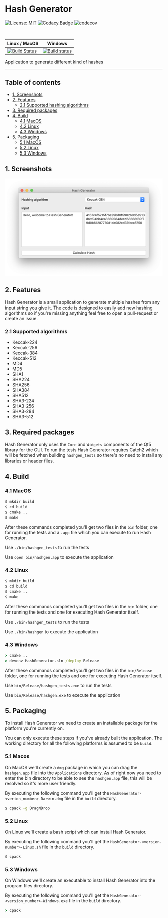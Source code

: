 # Hash Generator

[![License: MIT](https://img.shields.io/badge/License-MIT-yellow.svg)](LICENSE)
[![Codacy Badge](https://app.codacy.com/project/badge/Grade/1ef83a55516e4089962d0f5c8dbadcea)](https://www.codacy.com/manual/bartkessels/HashGenerator?utm_source=github.com&amp;utm_medium=referral&amp;utm_content=bartkessels/HashGenerator&amp;utm_campaign=Badge_Grade)
[![codecov](https://codecov.io/gh/bartkessels/hashgenerator/branch/development/graph/badge.svg)](https://codecov.io/gh/bartkessels/hashgenerator)

<br>

|__Linux / MacOS__|__Windows__|
|---|---|
|[![Build Status](https://travis-ci.org/bartkessels/HashGenerator.svg?branch=development)](https://travis-ci.org/bartkessels/HashGenerator)|[![Build status](https://ci.appveyor.com/api/projects/status/a182byo6kb5bcsy7?svg=true)](https://ci.appveyor.com/project/bartkessels/hashgenerator)|


Application to generate different kind of hashes

---

## Table of contents

- [1. Screenshots](#1-screenshots)
- [2. Features](#2-features)
    - [2.1 Supported hashing algorithms](#21-supported-algorithms)
- [3. Required packages](#3-required-packages)
- [4. Build](#4-build)
    - [4.1 MacOS](#41-macos)
    - [4.2 Linux](#42-linux)
    - [4.3 Windows](#43-windows)
- [5. Packaging](#5-packaging)
    - [5.1 MacOS](#51-macos)
    - [5.2 Linux](#52-linux)
    - [5.3 Windows](#53-windows)

## 1. Screenshots

![Main window of Hash Generator](data/screenshot_1.png)

## 2. Features

Hash Generator is a small application to generate multiple hashes from any input string you give it.
The code is designed to easily add new hashing algorithms so if you're missing anything feel free
to open a pull-request or create an issue.

### 2.1 Supported algorithms

- Keccak-224
- Keccak-256
- Keccak-384
- Keccak-512
- MD4
- MD5
- SHA1
- SHA224
- SHA256
- SHA384
- SHA512
- SHA3-224
- SHA3-256
- SHA3-284
- SHA3-512

## 3. Required packages

Hash Generator only uses the `Core` and `Widgets` components of the Qt5 library for the GUI.
To run the tests Hash Generator requires Catch2 which will be fetched when building `hashgen_tests`
so there's no need to install any libraries or header files.

## 4. Build

### 4.1 MacOS

```bash
$ mkdir build
$ cd build
$ cmake ..
$ make
```

After these commands completed you'll get two files in the `bin` folder, one for running the tests and
a `.app` file which you can execute to run Hash Generator.

Use `./bin/hashgen_tests` to run the tests

Use `open bin/hashgen.app` to execute the application

### 4.2 Linux

```bash
$ mkdir build
$ cd build
$ cmake ..
$ make
```

After these commands completed you'll get two files in the `bin` folder, one for running the tests and
one for executing Hash Generator itself.

Use `./bin/hashgen_tests` to run the tests

Use `./bin/hashgen` to execute the application

### 4.3 Windows

```bat
> cmake ..
> devenv HashGenerator.sln /deploy Release
```

After these commands completed you'll get two files in the `bin/Release` folder, one for running the tests and
one for executing Hash Generator itself.

Use `bin/Release/hashgen_tests.exe` to run the tests

Use `bin/Release/hashgen.exe` to execute the application

## 5. Packaging

To install Hash Generator we need to create an installable package for the platform you're currently on.

You can only execute these steps if you've already built the application. The working directory for all the following
platforms is assumed to be `build`.

### 5.1 Macos

On MacOS we'll create a `dmg` package in which you can drag the `hashgen.app` file into the `Applications` directory.
As of right now you need to enter the bin directory to be able to see the `hashgen.app` file, this will be resolved so
it's more user friendly.

By executing the following command you'll get the `HashGenerator-<verion_number>-Darwin.dmg` file in the `build` directory.

```bash
$ cpack -g DragNDrop
```

### 5.2 Linux

On Linux we'll create a bash script which can install Hash Generator.

By executing the following command you'll get the `HashGenerator-<version-number>-Linux.sh` file in the `build` directory.

```bash
$ cpack
``` 

### 5.3 Windows

On Windows we'll create an executable to install Hash Generator into the program files directory.

By executing the following command you'll get the `HashGenerator-<version_number>-Windows.exe` file in the `build` directory.

```bat
> cpack
```
